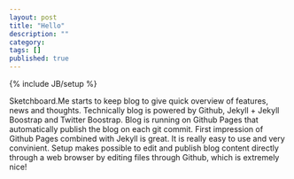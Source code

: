 ```yaml
---
layout: post
title: "Hello"
description: ""
category: 
tags: []
published: true
---
```

{% include JB/setup %}

Sketchboard.Me starts to keep blog to give quick overview of features, news and thoughts. 
Technically blog is powered by Github, Jekyll + Jekyll Boostrap and Twitter Boostrap. Blog is running on Github Pages that automatically 
publish the blog on each git commit. First impression of Github Pages combined with Jekyll is great. It is really easy to use and 
very convinient. Setup makes possible to edit and publish blog content directly through a web browser by editing files through Github, which is extremely nice!
